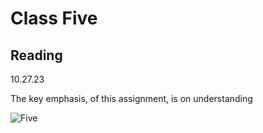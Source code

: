 # Class Five

## Reading

10.27.23

The key emphasis, of this assignment, is on understanding

![Five](photos/Five.jpg)